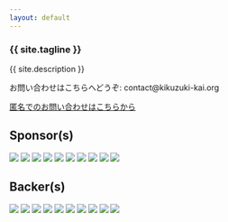 ```yaml
---
layout: default
---
```

<article class="home" role="article">
    <section class="landing" role="document">
<h1>{{ site.tagline }}</h1>
<p>{{ site.description }}</p>
<p>お問い合わせはこちらへどうぞ: contact@kikuzuki<span class="obfuscate">-</span>kai.org</p>
<a href="{{site.url}}/docs/contact.html">匿名でのお問い合わせはこちらから</a>
    </section>
    <section class="backers" role="document">
        <div class="opencollective">
<h2>Sponsor(s)</h2>
  <a href="https://opencollective.com/kikuzukikai/sponsors/0/website" target="_blank"><img src="https://opencollective.com/kikuzukikai/sponsors/0/avatar"></a>
  <a href="https://opencollective.com/kikuzukikai/sponsors/1/website" target="_blank"><img src="https://opencollective.com/kikuzukikai/sponsors/1/avatar"></a>
  <a href="https://opencollective.com/kikuzukikai/sponsors/2/website" target="_blank"><img src="https://opencollective.com/kikuzukikai/sponsors/2/avatar"></a>
  <a href="https://opencollective.com/kikuzukikai/sponsors/3/website" target="_blank"><img src="https://opencollective.com/kikuzukikai/sponsors/3/avatar"></a>
  <a href="https://opencollective.com/kikuzukikai/sponsors/4/website" target="_blank"><img src="https://opencollective.com/kikuzukikai/sponsors/4/avatar"></a>
  <a href="https://opencollective.com/kikuzukikai/sponsors/5/website" target="_blank"><img src="https://opencollective.com/kikuzukikai/sponsors/5/avatar"></a>
  <a href="https://opencollective.com/kikuzukikai/sponsors/6/website" target="_blank"><img src="https://opencollective.com/kikuzukikai/sponsors/6/avatar"></a>
  <a href="https://opencollective.com/kikuzukikai/sponsors/7/website" target="_blank"><img src="https://opencollective.com/kikuzukikai/sponsors/7/avatar"></a>
  <a href="https://opencollective.com/kikuzukikai/sponsors/8/website" target="_blank"><img src="https://opencollective.com/kikuzukikai/sponsors/8/avatar"></a>
  <a href="https://opencollective.com/kikuzukikai/sponsors/9/website" target="_blank"><img src="https://opencollective.com/kikuzukikai/sponsors/9/avatar"></a>
<h2>Backer(s)</h2>
  <a href="https://opencollective.com/kikuzukikai/backers/0/website" target="_blank"><img src="https://opencollective.com/kikuzukikai/backers/0/avatar"></a>
  <a href="https://opencollective.com/kikuzukikai/backers/1/website" target="_blank"><img src="https://opencollective.com/kikuzukikai/backers/1/avatar"></a>
  <a href="https://opencollective.com/kikuzukikai/backers/2/website" target="_blank"><img src="https://opencollective.com/kikuzukikai/backers/2/avatar"></a>
  <a href="https://opencollective.com/kikuzukikai/backers/3/website" target="_blank"><img src="https://opencollective.com/kikuzukikai/backers/3/avatar"></a>
  <a href="https://opencollective.com/kikuzukikai/backers/4/website" target="_blank"><img src="https://opencollective.com/kikuzukikai/backers/4/avatar"></a>
  <a href="https://opencollective.com/kikuzukikai/backers/5/website" target="_blank"><img src="https://opencollective.com/kikuzukikai/backers/5/avatar"></a>
  <a href="https://opencollective.com/kikuzukikai/backers/6/website" target="_blank"><img src="https://opencollective.com/kikuzukikai/backers/6/avatar"></a>
  <a href="https://opencollective.com/kikuzukikai/backers/7/website" target="_blank"><img src="https://opencollective.com/kikuzukikai/backers/7/avatar"></a>
  <a href="https://opencollective.com/kikuzukikai/backers/8/website" target="_blank"><img src="https://opencollective.com/kikuzukikai/backers/8/avatar"></a>
  <a href="https://opencollective.com/kikuzukikai/backers/9/website" target="_blank"><img src="https://opencollective.com/kikuzukikai/backers/9/avatar"></a>
        </div>
    </section>
</article>
